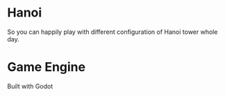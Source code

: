 # Hanoi
So you can happily play with different configuration of Hanoi tower whole day.


# Game Engine
Built with Godot
